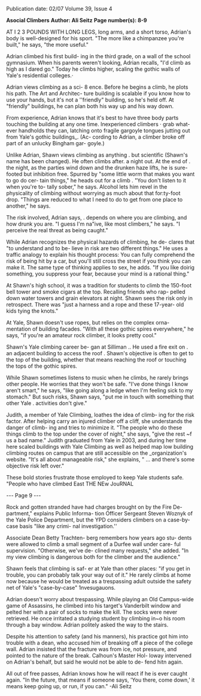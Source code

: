 Publication date: 02/07
Volume 39, Issue 4

**Asocial Climbers**
**Author: Ali Seitz**
**Page number(s): 8-9**

AT I 2 3 POUNDS WITH LONG LEGS, 
long arms, and a short torso, Adrian's 
body is well-designed for his sport. 
"The more like a chimpanzee you're 
built," he says, "the more useful." 

Adrian climbed his first build-
ing in the third grade, on a wall of the 
school gymnasium. When his parents 
weren't looking, Adrian recalls, "I'd 
climb as high as I dared go." Today 
he climbs higher, scaling the gothic 
walls of Yale's residential colleges.· 

Adrian views climbing as a sci-
8 
ence. Before he begins a climb, he 
plots his path. The Art and Architec-
ture building is scalable if you know 
how to use your hands, but it's not 
a ''friendly" building, so he's held off. 
At "friendly" buildings, he can plan 
both his way up and his way down. 

From experience, Adrian knows that 
it's best to have three body parts 
touching the building at any one time. 
Inexperienced climbers · grab what-
ever handholds they can, latching 
onto fragile gargoyle tongues jutting 
out from Yale's gothic buildings_. (Ac-
cording to Adrian, a climber broke 
off part of an unlucky Bingham gar-
goyle.) 

Unlike Adrian, Shawn views 
climbing as anything . but scientific 
(Shawn's name has been changed). 
He often climbs after. a night out. At 
the end of . the night, as the parties 
wind down and the drunken haze 
lifts, he is sure-footed but inhibition 
free. Spurred by "some little worm 
that makes you want to go do cer-
tain things," he heads out for a climb . 
"You don't listen to it when you're to-
tally sober," he says. Alcohol lets him 
revel in the physicality of climbing 
without worrying as much about that 
for:ty-foot drop. "Things are reduced 
to what I need to do to get from one 
place to another," he says. 

The risk involved, Adrian says, 
. depends on where you are climbing, 
and how drunk you are. "I guess I'm 
na"ive, like most climbers," he says. 
"I perceive the real threat as being 
caught." 

While Adrian recognizes the 
physical hazards of climbing, he de-
clares that "to understand and to be-
lieve in risk are two different things." 
He uses a traffic analogy to explain 
his thought process: You can fully 
comprehend the risk of being hit by 
a car, but you'll still cross the street 
if you think you can make it. The 
same type of thinking applies to sex, 
he adds. "If you like doirig something, 
you suppress your fear, because your 
mind is a rational thing." 

At Shawn's high school, it was 
a tradition for students to climb the 
150-foot bell tower and smoke cigars 
at the top. Recalling friends who rap-
pelled down water towers and grain 
elevators at night. Shawn sees the risk 
only in retrospect. There was "just a 
harness and a rope and these 17-year-
old kids tying the knots." 

At Yale, Shawn doesn't use 
ropes, but relies on the complex orna-
mentation of building facades. "With 
all these gothic spires everywhere," 
he says, "if you're an amateur rock 
climber, it looks pretty cool." 

Shawn's Yale climbing career be-
gan at Silliman .. He used a fire exit on . 
an adjacent building to access the roof 
. Shawn's objective is often to get to 
the top of the building, whether that 
means reaching the roof or touching 
the tops of the gothic spires. 

While Shawn sometimes listens 
to music when he climbs, he rarely 
brings other people. He worries that 
they won't be safe. "I've done things 
I know aren't smart," he says, "like 
going along a ledge when I'm feeling 
sick to my stomach." But such risks, 
Shawn says, "put me in touch with 
something that other Yale . activities 
don't give." 

Judith, 
a 
member of Yale 
Climbing, loathes the idea of climb-
ing for the risk factor. After helping 
carry an injured climber off a cliff, 
she understands the danger of climb-
ing and tries to minimize it. "The 
people who do these things climb 
to the top under the cover of night," 
she says, "give the rest ~f us a bad 
name." Judith graduated from Yale 
in 2003, and during her time here 
scaled buildings with Yale Climbing 
as well as helped map low building 
climbing routes on campus that are 
still accessible on the _organization's 
website. "It's all about manageable 
risk," she explains, " ... and there's 
some objective risk left over." 

These bold stories frustrate 
those employed to keep Yale students 
safe. "People who have climbed East 
THE NEw JouRNAL 

--- Page 9 ---

Rock and gotten stranded have had 
charges brought on by the Fire De-
partment," explains Public Informa-
tion Officer Sergeant Steven Woznyk 
of the Yale Police Department, but 
the YPD considers climbers on a 
case-by-case basis 
"like any crimi-
nal investigation.'' 

Associate Dean Betty Trachten-
berg remembers how years ago stu-
dents were allowed to climb a small 
segment of a Durfee wall under care-
ful supervision. "Otherwise, we've de-
clined many requests," she added. "In 
my view climbing is dangerous both 
for the climber and the audience." 

Shawn feels that climbing is saf-
er at Yale than other places: "if you 
get in trouble, you can probably talk 
your way out of it." He rarely climbs 
at home now because he would be 
treated as a trespassing adult outside 
the safety net of Yale's "case-by-case" 
1nvesugauons. 

Adrian doesn't worry about 
trespassing. While playing an Old 
Campus-wide game of Assassins, he 
climbed into his target's Vanderbilt 
window and pelted her with a pair of 
socks to make the kill. The socks were 
never retrieved. He once irritated a 
studying student by climbing in~o his 
room through a bay window. Adrian 
politely asked the way to the stairs. 

Despite his attention to safety 
(and his manners), his practice got 
him into trouble with a dean, who 
accused him of breaking off a piece 
of the college wall. Adrian insisted 
that the fracture was from ice, not 
pressure, and pointed to the nature 
of the break. Calhoun's Master Hol-
loway intervened on Adrian's behalf, 
but said he would not be able to de-
fend hitn again. 

All out of free passes, Adrian 
knows how he will react if he is ever 
caught again. "In the future, that 
means if someone says, 'You there, 
come down,' it means keep going up, 
or run, if you can." 
-Ali Seitz